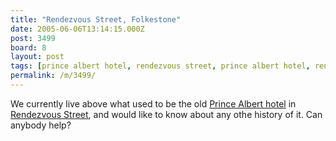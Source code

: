 ```yaml
---
title: "Rendezvous Street, Folkestone"
date: 2005-06-06T13:14:15.000Z
post: 3499
board: 8
layout: post
tags: [prince albert hotel, rendezvous street, prince albert hotel, rendezvous street]
permalink: /m/3499/
---
```

We currently live above what used to be the old <a href="/wiki/prince+albert+hotel">Prince Albert hotel</a> in <a href="/wiki/rendezvous+street">Rendezvous Street</a>, and would like to know about any othe history of it. Can anybody help?

